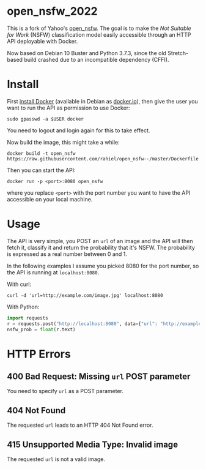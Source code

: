 # open_nsfw_2022

This is a fork of Yahoo's [open_nsfw][]. The goal is to make the *Not Suitable
for Work* (NSFW) classification model easily accessible through an HTTP API
deployable with Docker.

Now based on Debian 10 Buster and Python 3.7.3, since the old Stretch-based build crashed due to an incompatible dependency (CFFI).

# Install

First [install Docker][docker] (available in Debian as [docker.io][dpkg]), then
give the user you want to run the API as permission to use Docker:
``` shell
sudo gpasswd -a $USER docker
```
You need to logout and login again for this to take effect.

Now build the image, this might take a while:
``` shell
docker build -t open_nsfw https://raw.githubusercontent.com/rahiel/open_nsfw--/master/Dockerfile
```

Then you can start the API:
``` shell
docker run -p <port>:8080 open_nsfw
```
where you replace `<port>` with the port number you want to have the API
accessible on your local machine.

[open_nsfw]: https://github.com/yahoo/open_nsfw
[docker]: https://docs.docker.com/engine/installation/
[dpkg]: https://packages.debian.org/sid/docker.io

# Usage

The API is very simple, you POST an `url` of an image and the API will then
fetch it, classify it and return the probability that it's NSFW. The probability
is expressed as a real number between 0 and 1.

In the following examples I assume you picked 8080 for the port number, so the
API is running at `localhost:8080`.

With curl:
``` shell
curl -d 'url=http://example.com/image.jpg' localhost:8080
```

With Python:
``` python
import requests
r = requests.post("http://localhost:8080", data={"url": "http://example.com/image.jpg"})
nsfw_prob = float(r.text)
```

# HTTP Errors

## 400 Bad Request: Missing `url` POST parameter

You need to specify `url` as a POST parameter.

## 404 Not Found

The requested `url` leads to an HTTP 404 Not Found error.

## 415 Unsupported Media Type: Invalid image

The requested `url` is not a valid image.
